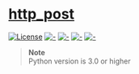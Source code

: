 # [http_post](https://github.com/n138-kz/http_post)

[![License](https://img.shields.io/github/license/n138-kz/http_post?style=plastic)](LICENSE)
[![-](https://img.shields.io/github/checks-status/n138-kz/http_post/main?style=plastic)](-)
[![-](https://img.shields.io/github/languages/code-size/n138-kz/http_post?style=plastic)](-)
[![-](https://img.shields.io/github/last-commit/n138-kz/http_post?style=plastic)](-)
[![-](https://img.shields.io/github/languages/top/n138-kz/http_post?style=plastic)](-)

> **Note**  
> Python version is 3.0 or higher
